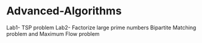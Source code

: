 # Advanced-Algorithms
Lab1- TSP problem
Lab2- Factorize large prime numbers
Bipartite Matching problem
and Maximum Flow problem

